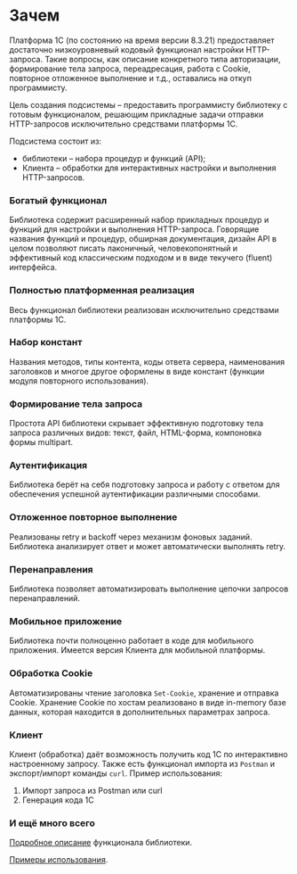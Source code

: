 # Зачем

Платформа 1С (по состоянию на время версии 8.3.21) предоставляет достаточно низкоуровневый кодовый функционал настройки HTTP-запроса. Такие вопросы, как описание конкретного типа авторизации, формирование тела запроса, переадресация, работа с Cookie, повторное отложенное выполнение и т.д., оставались на откуп программисту. 

Цель создания подсистемы – предоставить программисту библиотеку с готовым функционалом, решающим прикладные задачи отправки HTTP-запросов исключительно средствами платформы 1С.

Подсистема состоит из:
- библиотеки – набора процедур и функций (API);
- Клиента – обработки для интерактивных настройки и выполнения HTTP-запросов.

### Богатый функционал

Библиотека содержит расширенный набор прикладных процедур и функций для настройки и выполнения HTTP-запроса. Говорящие названия функций и процедур, обширная документация, дизайн API в целом позволяют писать лаконичный, человекопонятный и эффективный код классическим подходом и в виде текучего (fluent) интерфейса.

### Полностью платформенная реализация

Весь функционал библиотеки реализован исключительно средствами платформы 1С.

### Набор констант

Названия методов, типы контента, коды ответа сервера, наименования заголовков и многое другое оформлены в виде констант (функции модуля повторного использования).

### Формирование тела запроса

Простота API библиотеки скрывает эффективную подготовку тела запроса различных видов: текст, файл, HTML-форма, компоновка формы multipart.

### Аутентификация

Библиотека берёт на себя подготовку запроса и работу с ответом для обеспечения успешной аутентификации различными способами.

### Отложенное повторное выполнение

Реализованы retry и backoff через механизм фоновых заданий. Библиотека анализирует ответ и может автоматически выполнять retry.

### Перенаправления

Библиотека позволяет автоматизировать выполнение цепочки запросов перенаправлений.

### Мобильное приложение

Библиотека почти полноценно работает в коде для мобильного приложения. Имеется версия Клиента для мобильной платформы.

### Обработка Cookie

Автоматизированы чтение заголовка `Set-Cookie`, хранение и отправка Cookie. Хранение Cookie по хостам реализовано в виде in-memory базе данных, которая находится в дополнительных параметрах запроса.

### Клиент

Клиент (обработка) даёт возможность получить код 1С по интерактивно настроенному запросу. Также есть функционал импорта из `Postman` и экспорт/импорт команды `curl`. Пример использования:
1. Импорт запроса из Postman или curl
2. Генерация кода 1С

### И ещё много всего

[Подробное описание](https://github.com/SpaceHead1C/1c_http/wiki/%D0%94%D0%BE%D0%BA%D1%83%D0%BC%D0%B5%D0%BD%D1%82%D0%B0%D1%86%D0%B8%D1%8F) функционала библиотеки.

[Примеры использования](https://github.com/SpaceHead1C/1c_http/wiki/%D0%9F%D1%80%D0%B8%D0%BC%D0%B5%D1%80%D1%8B).
